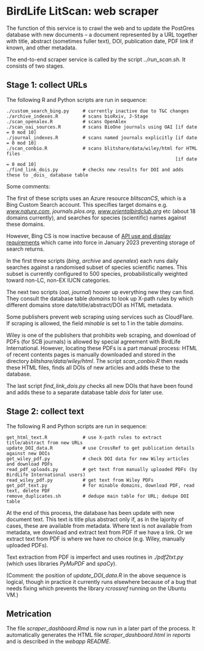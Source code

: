 # BirdLife LitScan: web scraper

The function of this service is to crawl the web and to update the PostGres database with new documents – a document represented by a URL together with title, abstract (sometimes fuller text),  DOI, publication date, PDF link if known, and other metadata.

The end-to-end scraper service is called by the script _../run\_scan.sh_. It consists of two stages.

## Stage 1: collect URLs

The following R and Python scripts are run in sequence:

    ./custom_search_bing.py     # currently inactive due to T&C changes
    ./archive_indexes.R         # scans bioRxiv, J-Stage
    ./scan_openalex.R           # scans OpenAlex
    ./scan_oai_sources.R        # scans BioOne journals using OAI [if date = 0 mod 10]
    ./journal_indexes.R         # scans named journals explicitly [if date = 0 mod 10]
    ./scan_conbio.R             # scans blitshare/data/wiley/html for HTML files
                                                                  [if date = 0 mod 10]
    ./find_link_dois.py         # checks new results for DOI and adds these to _dois_ database table

Some comments:

The first of these scripts uses an Azure resource _blitscanCS_, which is a Bing Custom Search account. This specifies target domains e.g. _www.nature.com_, _journals.plos.org_, _www.orientalbirdclub.org_ etc (about 18 domains currently), and searches for species (scientific) names against these domains. 

However, Bing CS is now inactive because of [API use and display requirements](https://learn.microsoft.com/en-us/bing/search-apis/bing-web-search/use-display-requirements) which came into force in January 2023 preventing storage of search returns.

In the first three scripts (_bing_, _archive_ and _openalex_) each runs daily searches against a randomised subset of species scientific names. This subset is currently configured to 500 species, probabilistically weighted toward non-LC, non-EX IUCN categories.

The next two scripts (_oai_, _journal_) hoover up everything new they can find. They consult the database table _domains_ to look up X-path rules by which different domains store date/title/abstract/DOI as HTML metadata.

Some publishers prevent web scraping using services such as CloudFlare. If scraping is allowed, the field _minable_ is set to 1 in the table _domains_.

Wiley is one of the publishers that prohibits web scraping, and download of PDFs (for SCB journals) is allowed by special agreement with BirdLife International. However, locating these PDFs is a part manual process: HTML of recent contents pages is manually downloaded and stored in the directory _blitshare/data/wiley/html_. The script _scan\_conbio.R_ then reads these HTML files, finds all DOIs of new articles and adds these to the database.

The last script _find\_link\_dois.py_ checks all new DOIs that have been found and adds these to a separate database table _dois_ for later use.

## Stage 2: collect text

The following R and Python scripts are run in sequence:

    get_html_text.R             # use X-path rules to extract title/abstract from new URLs
    update_DOI_data.R           # use CrossRef to get publication details against new DOIs
    get_wiley_pdf.py            # check DOI data for new Wiley articles and download PDFs
    read_pdf_uploads.py         # get text from manually uploaded PDFs (by BirdLife International users)
    read_wiley_pdf.py           # get text from Wiley PDFs
    get_pdf_text.py             # for minable domains, download PDF, read text, delete PDF
    remove_duplicates.sh        # dedupe main table for URL; dedupe DOI table

At the end of this process, the database has been update with new document text. This text is title plus abstract only if, as in the lajority of cases, these are available from metadata. Where text is not available from metadata, we download and extract text from PDF if we have a link. Or we extract text from PDF is where we have no choice (e.g. Wiley, manually uploaded PDFs).

Text extraction from PDF is imperfect and uses routines in _./pdf2txt.py_ (which uses libraries _PyMuPDF_ and _spaCy_). 

(Comment: the position of _update\_DOI\_data.R_ in the above sequence is logical, though in practice it currently runs elsewhere because of a bug that needs fixing which prevents the library _rcrossref_ running on the Ubuntu VM.)

## Metrication

The file _scraper_dashboard.Rmd_ is now run in a later part of the process. It automatically generates the HTML file  _scraper\_dashboard.html_ in _reports_ and is described in the _webapp_ _README_.

